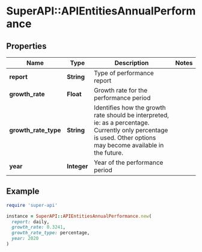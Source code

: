 # SuperAPI::APIEntitiesAnnualPerformance

## Properties

| Name | Type | Description | Notes |
| ---- | ---- | ----------- | ----- |
| **report** | **String** | Type of performance report |  |
| **growth_rate** | **Float** | Growth rate for the performance period |  |
| **growth_rate_type** | **String** | Identifies how the growth rate should be interpreted, ie: as a percentage.  Currently only percentage is used.  Other options may become available in the future. |  |
| **year** | **Integer** | Year of the performance period |  |

## Example

```ruby
require 'super-api'

instance = SuperAPI::APIEntitiesAnnualPerformance.new(
  report: daily,
  growth_rate: 0.3241,
  growth_rate_type: percentage,
  year: 2020
)
```

